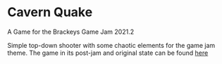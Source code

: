 # Cavern Quake

A Game for the Brackeys Game Jam 2021.2

Simple top-down shooter with some chaotic elements for the game jam theme.  The game in its post-jam and original state can be found [here](https://dragon1freak.itch.io/cavern-quake)
